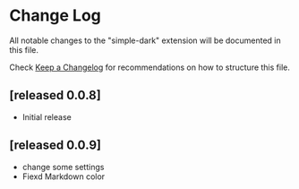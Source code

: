 # Change Log

All notable changes to the "simple-dark" extension will be documented in this file.

Check [Keep a Changelog](http://keepachangelog.com/) for recommendations on how to structure this file.

## [released 0.0.8]

- Initial release

## [released 0.0.9]

- change some settings
- Fiexd Markdown color
